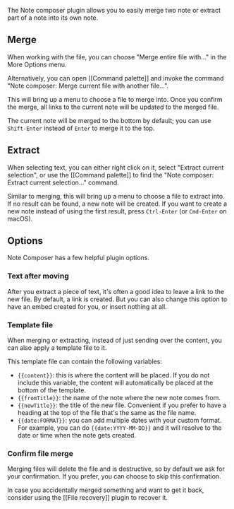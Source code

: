 The Note composer plugin allows you to easily merge two note or extract part of a note into its own note.

## Merge

When working with the file, you can choose "Merge entire file with..." in the More Options menu.

Alternatively, you can open [[Command palette]] and invoke the command "Note composer: Merge current file with another file...".

This will bring up a menu to choose a file to merge into. Once you confirm the merge, all links to the current note will be updated to the merged file.

The current note will be merged to the bottom by default; you can use `Shift-Enter` instead of `Enter` to merge it to the top.

## Extract

When selecting text, you can either right click on it, select "Extract current selection", or use the [[Command palette]] to find the "Note composer: Extract current selection..." command.

Similar to merging, this will bring up a menu to choose a file to extract into. If no result can be found, a new note will be created. If you want to create a new note instead of using the first result, press `Ctrl-Enter` (or `Cmd-Enter` on macOS).

## Options

Note Composer has a few helpful plugin options.

### Text after moving

After you extract a piece of text, it's often a good idea to leave a link to the new file. By default, a link is created. But you can also change this option to have an embed created for you, or insert nothing at all.

### Template file

When merging or extracting, instead of just sending over the content, you can also apply a template file to it.

This template file can contain the following variables:

- `{{content}}`: this is where the content will be placed. If you do not include this variable, the content will automatically be placed at the bottom of the template.
- `{{fromTitle}}`: the name of the note where the new note comes from.
- `{{newTitle}}`: the title of the new file. Convenient if you prefer to have a heading at the top of the file that's the same as the file name.
- `{{date:FORMAT}}`: you can add multiple dates with your custom format. For example, you can do `{{date:YYYY-MM-DD}}` and it will resolve to the date or time when the note gets created.

### Confirm file merge

Merging files will delete the file and is destructive, so by default we ask for your confirmation. If you prefer, you can choose to skip this confirmation.

In case you accidentally merged something and want to get it back, consider using the [[File recovery]] plugin to recover it.
